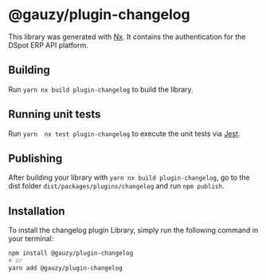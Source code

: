 # @gauzy/plugin-changelog

This library was generated with [Nx](https://nx.dev). It contains the authentication for the DSpot ERP API platform.

## Building

Run `yarn nx build plugin-changelog` to build the library.

## Running unit tests

Run `yarn  nx test plugin-changelog` to execute the unit tests via [Jest](https://jestjs.io).

## Publishing

After building your library with `yarn nx build plugin-changelog`, go to the dist folder `dist/packages/plugins/changelog` and run `npm publish`.

## Installation

To install the changelog plugin Library, simply run the following command in your terminal:

```bash
npm install @gauzy/plugin-changelog
# or
yarn add @gauzy/plugin-changelog
```

